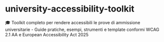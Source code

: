 # university-accessibility-toolkit
🎓 Toolkit completo per rendere accessibili le prove di ammissione universitarie - Guide pratiche, esempi, strumenti e template conformi WCAG 2.1 AA e European Accessibility Act 2025
